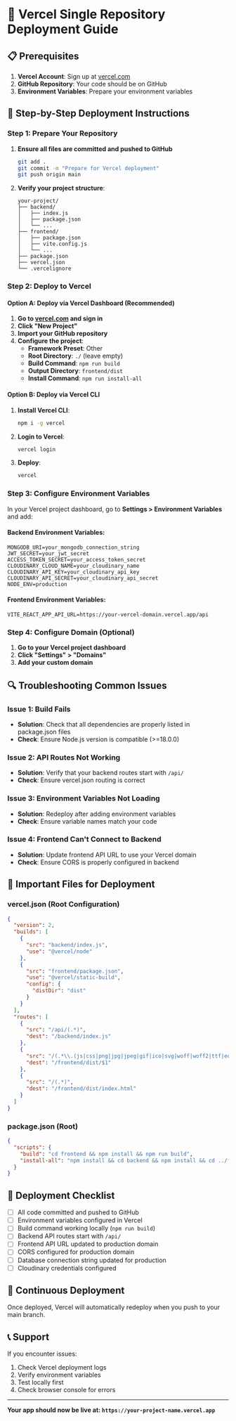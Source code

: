 # 🚀 Vercel Single Repository Deployment Guide

## 📋 Prerequisites

1. **Vercel Account**: Sign up at [vercel.com](https://vercel.com)
2. **GitHub Repository**: Your code should be on GitHub
3. **Environment Variables**: Prepare your environment variables

## 🔧 Step-by-Step Deployment Instructions

### **Step 1: Prepare Your Repository**

1. **Ensure all files are committed and pushed to GitHub**
   ```bash
   git add .
   git commit -m "Prepare for Vercel deployment"
   git push origin main
   ```

2. **Verify your project structure**:
   ```
   your-project/
   ├── backend/
   │   ├── index.js
   │   ├── package.json
   │   └── ...
   ├── frontend/
   │   ├── package.json
   │   ├── vite.config.js
   │   └── ...
   ├── package.json
   ├── vercel.json
   └── .vercelignore
   ```

### **Step 2: Deploy to Vercel**

#### **Option A: Deploy via Vercel Dashboard (Recommended)**

1. **Go to [vercel.com](https://vercel.com) and sign in**
2. **Click "New Project"**
3. **Import your GitHub repository**
4. **Configure the project**:
   - **Framework Preset**: Other
   - **Root Directory**: `./` (leave empty)
   - **Build Command**: `npm run build`
   - **Output Directory**: `frontend/dist`
   - **Install Command**: `npm run install-all`

#### **Option B: Deploy via Vercel CLI**

1. **Install Vercel CLI**:
   ```bash
   npm i -g vercel
   ```

2. **Login to Vercel**:
   ```bash
   vercel login
   ```

3. **Deploy**:
   ```bash
   vercel
   ```

### **Step 3: Configure Environment Variables**

In your Vercel project dashboard, go to **Settings > Environment Variables** and add:

#### **Backend Environment Variables**:
```
MONGODB_URI=your_mongodb_connection_string
JWT_SECRET=your_jwt_secret
ACCESS_TOKEN_SECRET=your_access_token_secret
CLOUDINARY_CLOUD_NAME=your_cloudinary_name
CLOUDINARY_API_KEY=your_cloudinary_api_key
CLOUDINARY_API_SECRET=your_cloudinary_api_secret
NODE_ENV=production
```

#### **Frontend Environment Variables**:
```
VITE_REACT_APP_API_URL=https://your-vercel-domain.vercel.app/api
```

### **Step 4: Configure Domain (Optional)**

1. **Go to your Vercel project dashboard**
2. **Click "Settings" > "Domains"**
3. **Add your custom domain**

## 🔍 Troubleshooting Common Issues

### **Issue 1: Build Fails**
- **Solution**: Check that all dependencies are properly listed in package.json files
- **Check**: Ensure Node.js version is compatible (>=18.0.0)

### **Issue 2: API Routes Not Working**
- **Solution**: Verify that your backend routes start with `/api/`
- **Check**: Ensure vercel.json routing is correct

### **Issue 3: Environment Variables Not Loading**
- **Solution**: Redeploy after adding environment variables
- **Check**: Ensure variable names match your code

### **Issue 4: Frontend Can't Connect to Backend**
- **Solution**: Update frontend API URL to use your Vercel domain
- **Check**: Ensure CORS is properly configured in backend

## 📁 Important Files for Deployment

### **vercel.json** (Root Configuration)
```json
{
  "version": 2,
  "builds": [
    {
      "src": "backend/index.js",
      "use": "@vercel/node"
    },
    {
      "src": "frontend/package.json",
      "use": "@vercel/static-build",
      "config": {
        "distDir": "dist"
      }
    }
  ],
  "routes": [
    {
      "src": "/api/(.*)",
      "dest": "/backend/index.js"
    },
    {
      "src": "/(.*\\.(js|css|png|jpg|jpeg|gif|ico|svg|woff|woff2|ttf|eot))",
      "dest": "/frontend/dist/$1"
    },
    {
      "src": "/(.*)",
      "dest": "/frontend/dist/index.html"
    }
  ]
}
```

### **package.json** (Root)
```json
{
  "scripts": {
    "build": "cd frontend && npm install && npm run build",
    "install-all": "npm install && cd backend && npm install && cd ../frontend && npm install"
  }
}
```

## 🎯 Deployment Checklist

- [ ] All code committed and pushed to GitHub
- [ ] Environment variables configured in Vercel
- [ ] Build command working locally (`npm run build`)
- [ ] Backend API routes start with `/api/`
- [ ] Frontend API URL updated to production domain
- [ ] CORS configured for production domain
- [ ] Database connection string updated for production
- [ ] Cloudinary credentials configured

## 🔄 Continuous Deployment

Once deployed, Vercel will automatically redeploy when you push to your main branch.

## 📞 Support

If you encounter issues:
1. Check Vercel deployment logs
2. Verify environment variables
3. Test locally first
4. Check browser console for errors

---

**Your app should now be live at: `https://your-project-name.vercel.app`**